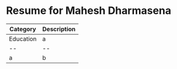# Resume for Mahesh Dharmasena

Category | Description 
-------- | ----------- 
Education | a | b
            --|--
            a | b


